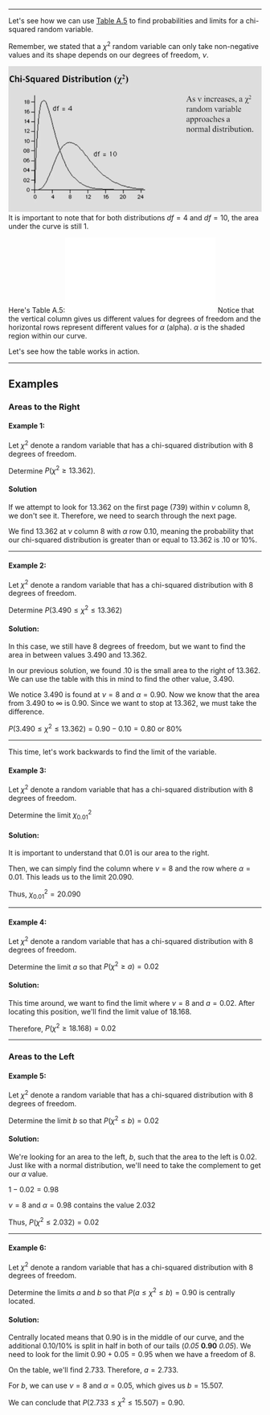 - - -
Let's see how we can use [Table A.5](./Resources/Table%20A5%20-%20Critical%20Values%20of%20the%20Chi%20Squared%20Distribution.pdf) to find probabilities and limits for a chi-squared random variable.

Remember, we stated that a $\chi^2$ random variable can only take non-negative values and its shape depends on our degrees of freedom, $\nu$.

![](./Resources/chi-squared-shape-change-2.png)
It is important to note that for both distributions $df=4$ and $df=10$, the area under the curve is still 1. 

Here's Table A.5:![](./Resources/Table%20A5%20-%20Critical%20Values%20of%20the%20Chi%20Squared%20Distribution.pdf)
Notice that the vertical column gives us different values for degrees of freedom and the horizontal rows represent different values for $\alpha$ (alpha). $\alpha$ is the shaded region within our curve.

Let's see how the table works in action.

- - -
## Examples
### Areas to the Right
#### Example 1: 
Let $\chi^2$ denote a random variable that has a chi-squared distribution with 8 degrees of freedom. 

Determine $P(\chi^2\geq 13.362)$.

#### Solution
If we attempt to look for $13.362$ on the first page (739) within $\nu$ column 8, we don't see it. Therefore, we need to search through the next page. 

We find $13.362$ at $\nu$ column 8 with $\alpha$ row $0.10$, meaning the probability that our chi-squared distribution is greater than or equal to $13.362$ is $.10$ or $10\%$.

- - -
#### Example 2: 
Let $\chi^2$ denote a random variable that has a chi-squared distribution with 8 degrees of freedom.

Determine $P(3.490\leq \chi^2\leq 13.362)$

#### Solution:
In this case, we still have 8 degrees of freedom, but we want to find the area in between values $3.490$ and $13.362$. 

In our previous solution, we found $.10$ is the small area to the right of $13.362$. We can use the table with this in mind to find the other value, $3.490$.

We notice $3.490$ is found at $\nu=8$ and $\alpha=0.90$. Now we know that the area from $3.490$ to $\infty$ is $0.90$. Since we want to stop at $13.362$, we must take the difference.

$P(3.490\leq \chi^2\leq 13.362)=0.90-0.10=0.80$ or $80\%$

- - -
This time, let's work backwards to find the limit of the variable.

#### Example 3:
Let $\chi^2$ denote a random variable that has a chi-squared distribution with 8 degrees of freedom.

Determine the limit $\chi_{0.01}^2$

#### Solution:
It is important to understand that $0.01$ is our area to the right.

Then, we can simply find the column where $\nu=8$ and the row where $\alpha=0.01$. This leads us to the limit $20.090$.

Thus, $\chi_{0.01}^2=20.090$

- - -
#### Example 4: 
Let $\chi^2$ denote a random variable that has a chi-squared distribution with 8 degrees of freedom.

Determine the limit $a$ so that $P(\chi^2\geq a)=0.02$

#### Solution:
This time around, we want to find the limit where $\nu=8$ and $a=0.02$. After locating this position, we'll find the limit value of $18.168$.

Therefore, $P(\chi^2\geq 18.168)=0.02$

- - -
### Areas to the Left
#### Example 5: 
Let $\chi^2$ denote a random variable that has a chi-squared distribution with 8 degrees of freedom.

Determine the limit $b$ so that $P(\chi^2\leq b)=0.02$

#### Solution:
We're looking for an area to the left, $b$, such that the area to the left is $0.02$. Just like with a normal distribution, we'll need to take the complement to get our $\alpha$ value.

$1-0.02=0.98$

$\nu=8$ and $\alpha=0.98$ contains the value $2.032$

Thus, $P(\chi^2\leq 2.032)=0.02$

- - -
#### Example 6:
Let $\chi^2$ denote a random variable that has a chi-squared distribution with 8 degrees of freedom.

Determine the limits $a$ and $b$ so that $P(a\leq \chi^2\leq b)=0.90$ is centrally located.
#### Solution:
Centrally located means that $0.90$ is in the middle of our curve, and the additional $0.10$/$10\%$ is split in half in both of our tails (_0.05_    **0.90**    _0.05_). We need to look for the limit $0.90+0.05=0.95$ when we have a freedom of 8.

On the table, we'll find $2.733$. Therefore, $a=2.733$. 

For $b$, we can use $\nu=8$ and $\alpha=0.05$, which gives us $b=15.507$.

We can conclude that $P(2.733\leq \chi^2\leq 15.507)=0.90$.




